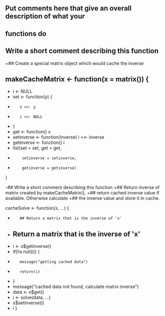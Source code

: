 ## Put comments here that give an overall description of what your
  ## functions do
  

## Write a short comment describing this function
 +## Create a special matrix object which would cache the inverse
  
  makeCacheMatrix <- function(x = matrix()) {
 -
 +    i <- NULL
 +    set <- function(y) {
 +        x <<- y
 +        i <<- NULL
 +    }
 +    get <- function() x
 +    setinverse <- function(inverse) i <<- inverse
 +    getinverse <- function() i
 +    list(set = set, get = get,
 +         setinverse = setinverse,
 +         getinverse = getinverse)
  }
  
  
 -## Write a short comment describing this function
 +## Return inverse of matrix created by makeCacheMatrix(), 
 +## return cached inverse value if available. Otherwise calculate
 +## the inverse value and store it in cache.
  
  cacheSolve <- function(x, ...) {
 -        ## Return a matrix that is the inverse of 'x'
 +    ## Return a matrix that is the inverse of 'x'
 +    i <- x$getinverse()
 +    if(!is.null(i)) {
 +        message("getting cached data")
 +        return(i)
 +    }
 +    message("cached data not found, calculate matrix inverse")
 +    data <- x$get()
 +    i <- solve(data, ...)
 +    x$setinverse(i)
 +    i
  }
